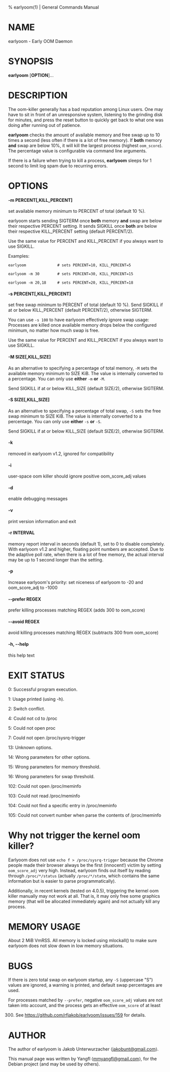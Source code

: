 % earlyoom(1) | General Commands Manual

# NAME

earlyoom - Early OOM Daemon

# SYNOPSIS

**earlyoom** [**OPTION**]...

# DESCRIPTION

The oom-killer generally has a bad reputation among Linux users. One may have to
sit in front of an unresponsive system, listening to the grinding disk for
minutes, and press the reset button to quickly get back to what one was doing
after running out of patience.

**earlyoom** checks the amount of available memory and free swap up to 10 times
a second (less often if there is a lot of free memory). If **both** memory
**and** swap are below 10%, it will kill the largest process (highest
`oom_score`). The percentage value is configurable via command line arguments.

If there is a failure when trying to kill a process, **earlyoom** sleeps for 1
second to limit log spam due to recurring errors.

# OPTIONS

#### -m PERCENT[,KILL_PERCENT]

set available memory minimum to PERCENT of total (default 10 %).

earlyoom starts sending SIGTERM once **both** memory **and** swap are below
their respective PERCENT setting. It sends SIGKILL once **both** are below their
respective KILL_PERCENT setting (default PERCENT/2).

Use the same value for PERCENT and KILL_PERCENT if you always want to use
SIGKILL.

Examples:

    earlyoom              # sets PERCENT=10, KILL_PERCENT=5

    earlyoom -m 30        # sets PERCENT=30, KILL_PERCENT=15

    earlyoom -m 20,18     # sets PERCENT=20, KILL_PERCENT=18

#### -s PERCENT[,KILL_PERCENT]

set free swap minimum to PERCENT of total (default 10 %). Send SIGKILL if at or
below KILL_PERCENT (default PERCENT/2), otherwise SIGTERM.

You can use `-s 100` to have earlyoom effectively ignore swap usage: Processes
are killed once available memory drops below the configured minimum, no matter
how much swap is free.

Use the same value for PERCENT and KILL_PERCENT if you always want to use
SIGKILL.

#### -M SIZE[,KILL_SIZE]

As an alternative to specifying a percentage of total memory, `-M` sets the
available memory minimum to SIZE KiB. The value is internally converted to a
percentage. You can only use **either** `-m` **or** `-M`.

Send SIGKILL if at or below KILL_SIZE (default SIZE/2), otherwise SIGTERM.

#### -S SIZE[,KILL_SIZE]

As an alternative to specifying a percentage of total swap, `-S` sets the free
swap minimum to SIZE KiB. The value is internally converted to a percentage. You
can only use **either** `-s` **or** `-S`.

Send SIGKILL if at or below KILL_SIZE (default SIZE/2), otherwise SIGTERM.

#### -k

removed in earlyoom v1.2, ignored for compatibility

#### -i

user-space oom killer should ignore positive oom_score_adj values

#### -d

enable debugging messages

#### -v

print version information and exit

#### -r INTERVAL

memory report interval in seconds (default 1), set to 0 to disable completely.
With earlyoom v1.2 and higher, floating point numbers are accepted. Due to the
adaptive poll rate, when there is a lot of free memory, the actual interval may
be up to 1 second longer than the setting.

#### -p

Increase earlyoom's priority: set niceness of earlyoom to -20 and oom_score_adj
to -1000

#### \-\-prefer REGEX

prefer killing processes matching REGEX (adds 300 to oom_score)

#### \-\-avoid REGEX

avoid killing processes matching REGEX (subtracts 300 from oom_score)

#### -h, \-\-help

this help text

# EXIT STATUS

0: Successful program execution.

1: Usage printed (using -h).

2: Switch conflict.

4: Could not cd to /proc

5: Could not open proc

7: Could not open /proc/sysrq-trigger

13: Unknown options.

14: Wrong parameters for other options.

15: Wrong parameters for memory threshold.

16: Wrong parameters for swap threshold.

102: Could not open /proc/meminfo

103: Could not read /proc/meminfo

104: Could not find a specific entry in /proc/meminfo

105: Could not convert number when parse the contents of /proc/meminfo

# Why not trigger the kernel oom killer?

Earlyoom does not use `echo f > /proc/sysrq-trigger` because the Chrome people
made their browser always be the first (innocent!) victim by setting
`oom_score_adj` very high. Instead, earlyoom finds out itself by reading through
`/proc/*/status` (actually `/proc/*/statm`, which contains the same information
but is easier to parse programmatically).

Additionally, in recent kernels (tested on 4.0.5), triggering the kernel oom
killer manually may not work at all. That is, it may only free some graphics
memory (that will be allocated immediately again) and not actually kill any
process.

# MEMORY USAGE

About 2 MiB VmRSS. All memory is locked using mlockall() to make sure earlyoom
does not slow down in low memory situations.

# BUGS

If there is zero total swap on earlyoom startup, any `-S` (uppercase "S") values
are ignored, a warning is printed, and default swap percentages are used.

For processes matched by `--prefer`, negative `oom_score_adj` values are not
taken into account, and the process gets an effective `oom_score` of at least

300. See https://github.com/rfjakob/earlyoom/issues/159 for details.

# AUTHOR

The author of earlyoom is Jakob Unterwurzacher ⟨jakobunt@gmail.com⟩.

This manual page was written by Yangfl ⟨mmyangfl@gmail.com⟩, for the Debian
project (and may be used by others).
